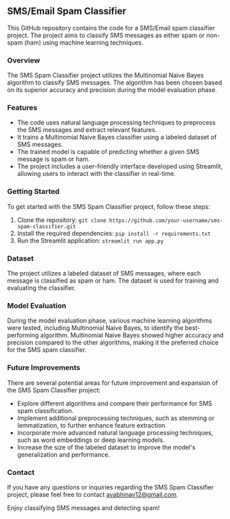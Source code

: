 ## SMS/Email Spam Classifier

This GitHub repository contains the code for a SMS/Email spam classifier project. The project aims to classify SMS messages as either spam or non-spam (ham) using machine learning techniques.

### Overview

The SMS Spam Classifier project utilizes the Multinomial Naive Bayes algorithm to classify SMS messages. The algorithm has been chosen based on its superior accuracy and precision during the model evaluation phase.

### Features

- The code uses natural language processing techniques to preprocess the SMS messages and extract relevant features.
- It trains a Multinomial Naive Bayes classifier using a labeled dataset of SMS messages.
- The trained model is capable of predicting whether a given SMS message is spam or ham.
- The project includes a user-friendly interface developed using Streamlit, allowing users to interact with the classifier in real-time.

### Getting Started

To get started with the SMS Spam Classifier project, follow these steps:

1. Clone the repository: `git clone https://github.com/your-username/sms-spam-classifier.git`
2. Install the required dependencies: `pip install -r requirements.txt`
3. Run the Streamlit application: `streamlit run app.py`

### Dataset

The project utilizes a labeled dataset of SMS messages, where each message is classified as spam or ham. The dataset is used for training and evaluating the classifier.

### Model Evaluation

During the model evaluation phase, various machine learning algorithms were tested, including Multinomial Naive Bayes, to identify the best-performing algorithm. Multinomial Naive Bayes showed higher accuracy and precision compared to the other algorithms, making it the preferred choice for the SMS spam classifier.

### Future Improvements

There are several potential areas for future improvement and expansion of the SMS Spam Classifier project:

- Explore different algorithms and compare their performance for SMS spam classification.
- Implement additional preprocessing techniques, such as stemming or lemmatization, to further enhance feature extraction.
- Incorporate more advanced natural language processing techniques, such as word embeddings or deep learning models.
- Increase the size of the labeled dataset to improve the model's generalization and performance.

### Contact

If you have any questions or inquiries regarding the SMS Spam Classifier project, please feel free to contact avabhinav12@gmail.com.

Enjoy classifying SMS messages and detecting spam!





